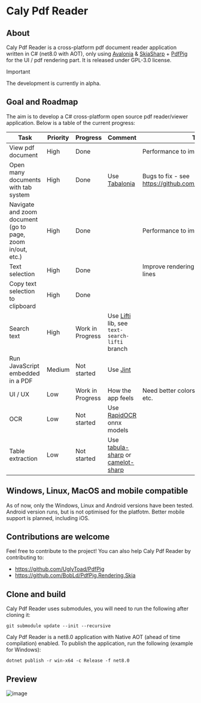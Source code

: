 # Caly Pdf Reader
## About
Caly Pdf Reader is a cross-platform pdf document reader application written in C# (net8.0 with AOT), only using [Avalonia](https://github.com/AvaloniaUI/Avalonia) & [SkiaSharp](https://github.com/mono/SkiaSharp) + [PdfPig](https://github.com/UglyToad/PdfPig) for the UI / pdf rendering part. It is released under GPL-3.0 license.

> [!IMPORTANT]
> The development is currently in alpha.

## Goal and Roadmap
The aim is to develop a C# cross-platform open source pdf reader/viewer application. Below is a table of the current progress:

| Task | Priority | Progress | Comment | TODO |
| ---- | -------- | -------- | ------- | ---- |
| View pdf document | High | Done | | Performance to improve |
| Open many documents with tab system | High | Done | Use [Tabalonia](https://github.com/egorozh/Tabalonia) | Bugs to fix - see https://github.com/BobLd/Caly/issues/11 |
| Navigate and zoom document (go to page, zoom in/out, etc.) | High | Done | | Performance to improve |
| Text selection | High | Done | | Improve rendering by merging words into lines |
| Copy text selection to clipboard | High | Done | | |
| Search text | High | Work in Progress | Use [Lifti](https://github.com/mikegoatly/lifti) lib, see `text-search-lifti` branch | |
| Run JavaScript embedded in a PDF | Medium | Not started | Use [Jint](https://github.com/sebastienros/jint) | |
| UI / UX | Low | Work in Progress | How the app feels | Need better colors, icons, transitions, etc. |
| OCR | Low | Not started | Use [RapidOCR](https://github.com/RapidAI/RapidOCR) onnx models | |
| Table extraction | Low | Not started  | Use [tabula-sharp](https://github.com/BobLd/tabula-sharp) or [camelot-sharp](https://github.com/BobLd/camelot-sharp) | |

## Windows, Linux, MacOS and mobile compatible
As of now, only the Windows, Linux and Android versions have been tested. Android version runs, but is not optimised for the platfotm. Better mobile support is planned, including iOS.

## Contributions are welcome
Feel free to contribute to the project! You can also help Caly Pdf Reader by contributing to:
- https://github.com/UglyToad/PdfPig
- https://github.com/BobLd/PdfPig.Rendering.Skia

## Clone and build
Caly Pdf Reader uses submodules, you will need to run the following after cloning it:
```
git submodule update --init --recursive
```

Caly Pdf Reader is a net8.0 application with Native AOT (ahead of time compilation) enabled. To publish the application, run the following (example for Windows):
```
dotnet publish -r win-x64 -c Release -f net8.0
```

## Preview
![image](https://github.com/BobLd/Caly/assets/38405645/b8a191fd-fd9f-49f3-823e-cc6acb0f2429)

